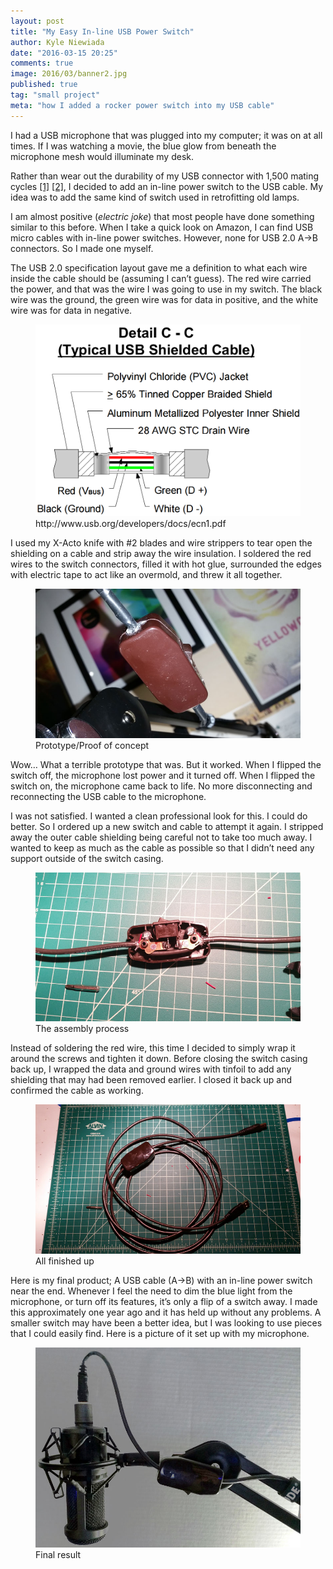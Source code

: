 ```yaml
---
layout: post
title: "My Easy In-line USB Power Switch"
author: Kyle Niewiada
date: "2016-03-15 20:25"
comments: true
image: 2016/03/banner2.jpg
published: true
tag: "small project"
meta: "how I added a rocker power switch into my USB cable"
---
```


I had a USB microphone that was plugged into my computer; it was on at all times. If I was watching a movie, the blue glow from beneath the microphone mesh would illuminate my desk.

Rather than wear out the durability of my USB connector with 1,500 mating cycles [\[1\]](http://www.usb.org/developers/docs/devclass_docs/CabConn20.pdf) [\[2\]](https://gct.co/usb-connectors/), I decided to add an in-line power switch to the USB cable. My idea was to add the same kind of switch used in retrofitting old lamps.

I am almost positive (*electric joke*) that most people have done something similar to this before. When I take a quick look on Amazon, I can find USB micro cables with in-line power switches. However, none for USB 2.0 A->B connectors. So I made one myself.

The USB 2.0 specification layout gave me a definition to what each wire inside the cable should be (assuming I can’t guess). The red wire carried the power, and that was the wire I was going to use in my switch. The black wire was the ground, the green wire was for data in positive, and the white wire was for data in negative.

<figure>
  <img src='/assets/img/2016/03/layout.png' alt="USB 2.0 specification layout">
  <figcaption>http://www.usb.org/developers/docs/ecn1.pdf</figcaption>
</figure>

I used my X-Acto knife with \#2 blades and wire strippers to tear open the shielding on a cable and strip away the wire insulation. I soldered the red wires to the switch connectors, filled it with hot glue, surrounded the edges with electric tape to act like an overmold, and threw it all together.

<figure>
  <img src='/assets/img/2016/03/prototype.jpg' alt="Prototype/Proof of concept">
  <figcaption>Prototype/Proof of concept</figcaption>
</figure>

Wow… What a terrible prototype that was. But it worked. When I flipped the switch off, the microphone lost power and it turned off. When I flipped the switch on, the microphone came back to life. No more disconnecting and reconnecting the USB cable to the microphone.

I was not satisfied. I wanted a clean professional look for this. I could do better. So I ordered up a new switch and cable to attempt it again.
I stripped away the outer cable shielding being careful not to take too much away. I wanted to keep as much as the cable as possible so that I didn’t need any support outside of the switch casing.

<figure>
  <img src='/assets/img/2016/03/assembly.jpg' alt="The assembly process of in-line USB power switch">
  <figcaption>The assembly process</figcaption>
</figure>

Instead of soldering the red wire, this time I decided to simply wrap it around the screws and tighten it down. Before closing the switch casing back up, I wrapped the data and ground wires with tinfoil to add any shielding that may had been removed earlier. I closed it back up and confirmed the cable as working.

<figure>
  <img src='/assets/img/2016/03/final.jpg' alt="completion of the in-line USB power switch">
  <figcaption>All finished up</figcaption>
</figure>

Here is my final product; A USB cable (A->B) with an in-line power switch near the end. Whenever I feel the need to dim the blue light from the microphone, or turn off its features, it’s only a flip of a switch away. I made this approximately one year ago and it has held up without any problems. A smaller switch may have been a better idea, but I was looking to use pieces that I could easily find. Here is a picture of it set up with my microphone.

<figure>
  <img src='/assets/img/2016/03/banner2.jpg' alt="final results of the in-line USB power switch">
  <figcaption>Final result</figcaption>
</figure>
